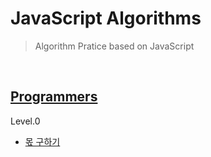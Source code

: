 # JavaScript Algorithms

> Algorithm Pratice based on JavaScript

<br/>

## [Programmers](/Programmers/)

Level.0

- [몫 구하기](/Programmers/1_%EB%AA%AB%EA%B5%AC%ED%95%98%EA%B8%B0.js)
